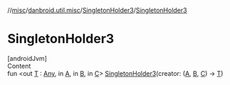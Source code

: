 //[misc](../../index.md)/[danbroid.util.misc](../index.md)/[SingletonHolder3](index.md)/[SingletonHolder3](-singleton-holder3.md)



# SingletonHolder3  
[androidJvm]  
Content  
fun <out [T](index.md) : [Any](https://kotlinlang.org/api/latest/jvm/stdlib/kotlin/-any/index.html), in [A](index.md), in [B](index.md), in [C](index.md)> [SingletonHolder3](-singleton-holder3.md)(creator: ([A](index.md), [B](index.md), [C](index.md)) -> [T](index.md))  



